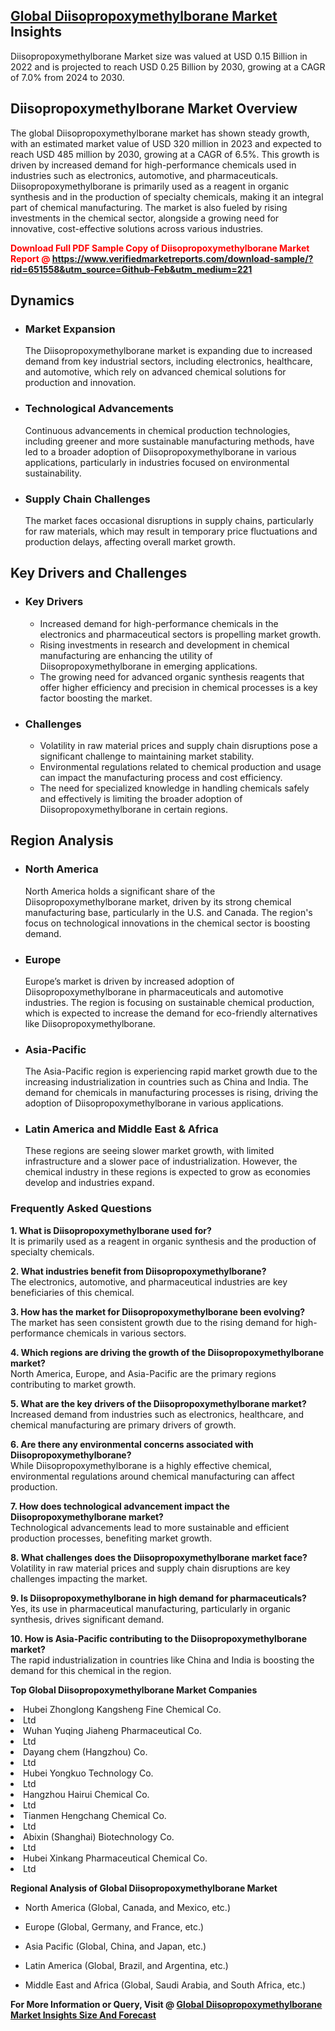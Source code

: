 <h2><a href="https://www.verifiedmarketreports.com/download-sample/?rid=651558&amp;utm_source=Github&amp;utm_medium=221" target="_blank">Global Diisopropoxymethylborane Market</a> Insights</h2><p>Diisopropoxymethylborane Market size was valued at USD 0.15 Billion in 2022 and is projected to reach USD 0.25 Billion by 2030, growing at a CAGR of 7.0% from 2024 to 2030.</p><p> <h2>Diisopropoxymethylborane Market Overview</h2> <p>The global Diisopropoxymethylborane market has shown steady growth, with an estimated market value of USD 320 million in 2023 and expected to reach USD 485 million by 2030, growing at a CAGR of 6.5%. This growth is driven by increased demand for high-performance chemicals used in industries such as electronics, automotive, and pharmaceuticals. Diisopropoxymethylborane is primarily used as a reagent in organic synthesis and in the production of specialty chemicals, making it an integral part of chemical manufacturing. The market is also fueled by rising investments in the chemical sector, alongside a growing need for innovative, cost-effective solutions across various industries.</p> <p><strong><p><span class=""><span style="color: #ff0000;"><strong>Download Full PDF Sample Copy of Diisopropoxymethylborane Market Report</strong> @ </span><a href="https://www.verifiedmarketreports.com/download-sample/?rid=651558&amp;utm_source=Github-Feb&amp;utm_medium=221" target="_blank">https://www.verifiedmarketreports.com/download-sample/?rid=651558&amp;utm_source=Github-Feb&amp;utm_medium=221</a></span></p></strong></p> <h2>Dynamics</h2> <ul> <li><h3>Market Expansion</h3> The Diisopropoxymethylborane market is expanding due to increased demand from key industrial sectors, including electronics, healthcare, and automotive, which rely on advanced chemical solutions for production and innovation.</li> <li><h3>Technological Advancements</h3> Continuous advancements in chemical production technologies, including greener and more sustainable manufacturing methods, have led to a broader adoption of Diisopropoxymethylborane in various applications, particularly in industries focused on environmental sustainability.</li> <li><h3>Supply Chain Challenges</h3> The market faces occasional disruptions in supply chains, particularly for raw materials, which may result in temporary price fluctuations and production delays, affecting overall market growth.</li> </ul> <h2>Key Drivers and Challenges</h2> <ul> <li><h3>Key Drivers</h3> <ul> <li>Increased demand for high-performance chemicals in the electronics and pharmaceutical sectors is propelling market growth.</li> <li>Rising investments in research and development in chemical manufacturing are enhancing the utility of Diisopropoxymethylborane in emerging applications.</li> <li>The growing need for advanced organic synthesis reagents that offer higher efficiency and precision in chemical processes is a key factor boosting the market.</li> </ul> </li> <li><h3>Challenges</h3> <ul> <li>Volatility in raw material prices and supply chain disruptions pose a significant challenge to maintaining market stability.</li> <li>Environmental regulations related to chemical production and usage can impact the manufacturing process and cost efficiency.</li> <li>The need for specialized knowledge in handling chemicals safely and effectively is limiting the broader adoption of Diisopropoxymethylborane in certain regions.</li> </ul> </li> </ul> <h2>Region Analysis</h2> <ul> <li><h3>North America</h3> North America holds a significant share of the Diisopropoxymethylborane market, driven by its strong chemical manufacturing base, particularly in the U.S. and Canada. The region's focus on technological innovations in the chemical sector is boosting demand.</li> <li><h3>Europe</h3> Europe’s market is driven by increased adoption of Diisopropoxymethylborane in pharmaceuticals and automotive industries. The region is focusing on sustainable chemical production, which is expected to increase the demand for eco-friendly alternatives like Diisopropoxymethylborane.</li> <li><h3>Asia-Pacific</h3> The Asia-Pacific region is experiencing rapid market growth due to the increasing industrialization in countries such as China and India. The demand for chemicals in manufacturing processes is rising, driving the adoption of Diisopropoxymethylborane in various applications.</li> <li><h3>Latin America and Middle East & Africa</h3> These regions are seeing slower market growth, with limited infrastructure and a slower pace of industrialization. However, the chemical industry in these regions is expected to grow as economies develop and industries expand.</li> </ul> <h3>Frequently Asked Questions</h3> <p><strong>1. What is Diisopropoxymethylborane used for?</strong><br> It is primarily used as a reagent in organic synthesis and the production of specialty chemicals.</p> <p><strong>2. What industries benefit from Diisopropoxymethylborane?</strong><br> The electronics, automotive, and pharmaceutical industries are key beneficiaries of this chemical.</p> <p><strong>3. How has the market for Diisopropoxymethylborane been evolving?</strong><br> The market has seen consistent growth due to the rising demand for high-performance chemicals in various sectors.</p> <p><strong>4. Which regions are driving the growth of the Diisopropoxymethylborane market?</strong><br> North America, Europe, and Asia-Pacific are the primary regions contributing to market growth.</p> <p><strong>5. What are the key drivers of the Diisopropoxymethylborane market?</strong><br> Increased demand from industries such as electronics, healthcare, and chemical manufacturing are primary drivers of growth.</p> <p><strong>6. Are there any environmental concerns associated with Diisopropoxymethylborane?</strong><br> While Diisopropoxymethylborane is a highly effective chemical, environmental regulations around chemical manufacturing can affect production.</p> <p><strong>7. How does technological advancement impact the Diisopropoxymethylborane market?</strong><br> Technological advancements lead to more sustainable and efficient production processes, benefiting market growth.</p> <p><strong>8. What challenges does the Diisopropoxymethylborane market face?</strong><br> Volatility in raw material prices and supply chain disruptions are key challenges impacting the market.</p> <p><strong>9. Is Diisopropoxymethylborane in high demand for pharmaceuticals?</strong><br> Yes, its use in pharmaceutical manufacturing, particularly in organic synthesis, drives significant demand.</p> <p><strong>10. How is Asia-Pacific contributing to the Diisopropoxymethylborane market?</strong><br> The rapid industrialization in countries like China and India is boosting the demand for this chemical in the region.</p> </p><p><strong>Top Global Diisopropoxymethylborane Market Companies</strong></p><div data-test-id=""><p><li>Hubei Zhonglong Kangsheng Fine Chemical Co.</li><li> Ltd</li><li> Wuhan Yuqing Jiaheng Pharmaceutical Co.</li><li> Ltd</li><li> Dayang chem (Hangzhou) Co.</li><li> Ltd</li><li> Hubei Yongkuo Technology Co.</li><li>Ltd</li><li> Hangzhou Hairui Chemical Co.</li><li> Ltd</li><li> Tianmen Hengchang Chemical Co.</li><li> Ltd</li><li> Abixin (Shanghai) Biotechnology Co.</li><li> Ltd</li><li> Hubei Xinkang Pharmaceutical Chemical Co.</li><li>Ltd</li></p><div><strong>Regional Analysis of&nbsp;Global Diisopropoxymethylborane Market</strong></div><ul><li dir="ltr"><p dir="ltr">North America&nbsp;(Global, Canada, and Mexico, etc.)</p></li><li dir="ltr"><p dir="ltr">Europe (Global, Germany, and France, etc.)</p></li><li dir="ltr"><p dir="ltr">Asia Pacific&nbsp;(Global, China, and Japan, etc.)</p></li><li dir="ltr"><p dir="ltr">Latin America&nbsp;(Global, Brazil, and Argentina, etc.)</p></li><li dir="ltr">Middle East and Africa&nbsp;(Global, Saudi Arabia, and South Africa, etc.)</li></ul><p><strong>For More Information or Query, Visit @&nbsp;</strong><strong><a href="https://www.verifiedmarketreports.com/product/diisopropoxymethylborane-market/?utm_source=Github&amp;utm_medium=221" target="_blank">Global Diisopropoxymethylborane Market Insights Size And Forecast</a></strong></p></div>
